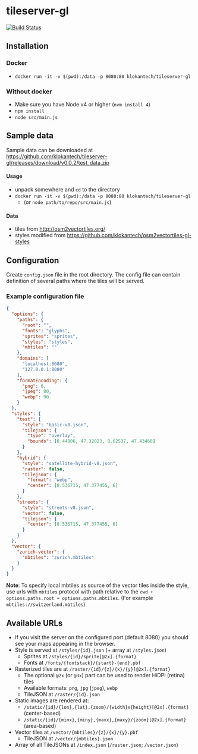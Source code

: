 # tileserver-gl
[![Build Status](https://travis-ci.org/klokantech/tileserver-gl.svg?branch=master)](https://travis-ci.org/klokantech/tileserver-gl)

## Installation

### Docker
 - `docker run -it -v $(pwd):/data -p 8080:80 klokantech/tileserver-gl`

### Without docker
 - Make sure you have Node v4 or higher (`nvm install 4`)
 - `npm install`
 - `node src/main.js`

## Sample data
Sample data can be downloaded at https://github.com/klokantech/tileserver-gl/releases/download/v0.0.2/test_data.zip

#### Usage
- unpack somewhere and `cd` to the directory
- `docker run -it -v $(pwd):/data -p 8080:80 klokantech/tileserver-gl`
  - (or `node path/to/repo/src/main.js`)

#### Data
- tiles from http://osm2vectortiles.org/
- styles modified from https://github.com/klokantech/osm2vectortiles-gl-styles

## Configuration

Create `config.json` file in the root directory.
The config file can contain definition of several paths where the tiles will be served.

### Example configuration file

```json
{
  "options": {
    "paths": {
      "root": "",
      "fonts": "glyphs",
      "sprites": "sprites",
      "styles": "styles",
      "mbtiles": ""
    },
    "domains": [
      "localhost:8080",
      "127.0.0.1:8080"
    ],
    "formatEncoding": {
      "png": 6,
      "jpeg": 80,
      "webp": 90
    }
  },
  "styles": {
    "test": {
      "style": "basic-v8.json",
      "tilejson": {
        "type": "overlay",
        "bounds": [8.44806, 47.32023, 8.62537, 47.43468]
      }
    },
    "hybrid": {
      "style": "satellite-hybrid-v8.json",
      "raster": false,
      "tilejson": {
        "format": "webp",
        "center": [8.536715, 47.377455, 6]
      }
    },
    "streets": {
      "style": "streets-v8.json",
      "vector": false,
      "tilejson": {
        "center": [8.536715, 47.377455, 6]
      }
    }
  },
  "vector": {
    "zurich-vector": {
      "mbtiles": "zurich.mbtiles"
    }
  }
}
```
**Note**: To specify local mbtiles as source of the vector tiles inside the style, use urls with `mbtiles` protocol with path relative to the `cwd + options.paths.root + options.paths.mbtiles`. (For example `mbtiles://switzerland.mbtiles`)

## Available URLs

- If you visit the server on the configured port (default 8080) you should see your maps appearing in the browser.
- Style is served at `/styles/{id}.json` (+ array at `/styles.json`)
  - Sprites at `/styles/{id}/sprite[@2x].{format}`
  - Fonts at `/fonts/{fontstack}/{start}-{end}.pbf`
- Rasterized tiles are at `/raster/{id}/{z}/{x}/{y}[@2x].{format}`
  - The optional `@2x` (or `@3x`) part can be used to render HiDPI (retina) tiles
  - Available formats: `png`, `jpg` (`jpeg`), `webp`
  - TileJSON at `/raster/{id}.json`
- Static images are rendered at:
  - `/static/{id}/{lon},{lat},{zoom}/{width}x{height}[@2x].{format}` (center-based)
  - `/static/{id}/{minx},{miny},{maxx},{maxy}/{zoom}[@2x].{format}` (area-based)
- Vector tiles at `/vector/{mbtiles}/{z}/{x}/{y}.pbf`
  - TileJSON at `/vector/{mbtiles}.json`
- Array of all TileJSONs at `/index.json` (`/raster.json`; `/vector.json`)

